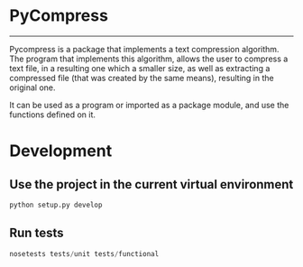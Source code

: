 # PyCompress
------------

Pycompress is a package that implements a text compression algorithm. The program
that implements this algorithm, allows the user to compress a text file, in a resulting
one which a smaller size, as well as extracting a compressed file (that was created by
the same means), resulting in the original one.

It can be used as a program or imported as a package module, and use the functions defined on
it.

# Development

## Use the project in the current virtual environment

```python
python setup.py develop
```


## Run tests

```python
nosetests tests/unit tests/functional
```
